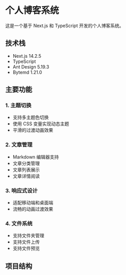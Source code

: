 # 个人博客系统

这是一个基于 Next.js 和 TypeScript 开发的个人博客系统。

## 技术栈

- Next.js 14.2.5
- TypeScript
- Ant Design 5.19.3
- Bytemd 1.21.0

## 主要功能

### 1. 主题切换

- 支持多主题色切换
- 使用 CSS 变量实现动态主题
- 平滑的过渡动画效果

### 2. 文章管理

- Markdown 编辑器支持
- 文章分类管理
- 文章列表展示
- 文章详情阅读

### 3. 响应式设计

- 适配移动端和桌面端
- 流畅的动画过渡效果

### 4. 文件系统

- 支持文件夹管理
- 支持文件上传
- 支持文件预览

## 项目结构

